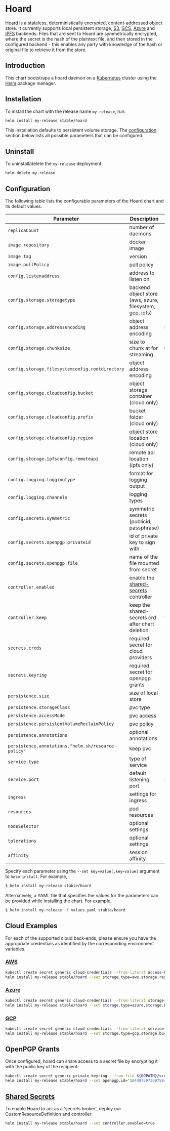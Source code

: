 # Hoard

[Hoard](https://github.com/monax/hoard) is a stateless, deterministically encrypted, content-addressed object store. It currently supports local persistent storage, [S3](https://aws.amazon.com/s3/), [GCS](https://cloud.google.com/storage/), [Azure](https://azure.microsoft.com/en-gb/services/storage/) and [IPFS](https://ipfs.io) backends. Files that are sent to Hoard are symmetrically encrypted, where the secret is the hash of the plaintext file, and then stored in the configured backend - this enables any party with knowledge of the hash or original file to retrieve it from the store.

## Introduction

This chart bootstraps a hoard daemon on a [Kubernetes](http://kubernetes.io) cluster using the [Helm](https://helm.sh) package manager.

## Installation

To install the chart with the release name `my-release`, run:

```bash
helm install my-release stable/hoard
```

This installation defaults to persistent volume storage. The [configuration](#configuration) section below lists all possible parameters that can be configured.

## Uninstall

To uninstall/delete the `my-release` deployment:

```bash
helm delete my-release
```

## Configuration

The following table lists the configurable parameters of the Hoard chart and its default values.

| Parameter | Description | Default |
| --------- | ----------- | ------- |
| `replicaCount` | number of daemons | `1` |
| `image.repository` | docker image | `"quay.io/monax/hoard"` |
| `image.tag` | version | `"6.0.0"` |
| `image.pullPolicy` | pull policy | `"IfNotPresent"` |
| `config.listenaddress` | address to listen on | `tcp://:53431` |
| `config.storage.storagetype` | backend object store (aws, azure, filesystem, gcp, ipfs) | `filesystem` |
| `config.storage.addressencoding` | object address encoding | `base64` |
| `config.storage.chunksize` | size to chunk at for streaming | `65536` |
| `config.storage.filesystemconfig.rootdirectory` | object address encoding | `"/data"` |
| `config.storage.cloudconfig.bucket` | object storage container (cloud only) | `""` |
| `config.storage.cloudconfig.prefix` | bucket folder (cloud only) | `""` |
| `config.storage.cloudconfig.region` | object store location (cloud only) | `""` |
| `config.storage.ipfsconfig.remoteapi` | remote api location (ipfs only) | `""` |
| `config.logging.loggingtype` | format for logging output | `"json"` |
| `config.logging.channels` | logging types | `[]` |
| `config.secrets.symmetric` | symmetric secrets (publicid, passphrase) | `[]` |
| `config.secrets.openpgp.privateid` | id of private key to sign with | `""` |
| `config.secrets.openpgp.file` | name of the file mounted from secret | `"/secrets/keyring"` |
| `controller.enabled` | enable the [shared-secrets](https://github.com/monax/shared-secrets) controller | `false` |
| `controller.keep` | keep the shared-secrets crd after chart deletion | `true` |
| `secrets.creds` | required secret for cloud providers | `"cloud-credentials"` |
| `secrets.keyring` | required secret for openpgp grants | `"private-keyring"` |
| `persistence.size` | size of local store | `"10Gi"` |
| `persistence.storageClass` | pvc type | `"standard"` |
| `persistence.accessMode` | pvc access | `"ReadWriteOnce"` |
| `persistence.persistentVolumeReclaimPolicy` | pvc policy | `"Retain"` |
| `persistence.annotations` | optional annotations | `{}` |
| `persistence.annotations."helm.sh/resource-policy"` | keep pvc | `keep` |
| `service.type` | type of service | `"ClusterIP"` |
| `service.port` | default listening port | `53431` |
| `ingress` | settings for ingress | `{}` |
| `resources` | pod resources | `{}` |
| `nodeSelector` | optional settings | `{}` |
| `tolerations` | optional settings | `[]` |
| `affinity` | session affinity | `{}` |

Specify each parameter using the `--set key=value[,key=value]` argument to `helm install`. For example,

```bash
$ helm install my-release stable/hoard
```

Alternatively, a YAML file that specifies the values for the parameters can be provided while installing the chart. For example,

```bash
$ helm install my-release -f values.yaml stable/hoard
```

## Cloud Examples

For each of the supported cloud back-ends, please ensure you have the appropriate credentials as identified by the corresponding environment variables.

### [AWS](https://docs.aws.amazon.com/general/latest/gr/aws-security-credentials.html)

```bash
kubectl create secret generic cloud-credentials --from-literal access-key-id=${AWS_ACCESS_KEY_ID} --from-literal secret-access-key=${AWS_SECRET_ACCESS_KEY}
helm install my-release stable/hoard --set storage.type=aws,storage.region="eu-central-1",storage.bucket="my-bucket",storage.prefix="folder",storage.secret="cloud-credentials"
```

### [Azure](https://docs.microsoft.com/en-us/azure/storage/common/storage-account-manage)

```bash
kubectl create secret generic cloud-credentials --from-literal storage-account-name=${AZURE_STORAGE_ACCOUNT_NAME} --from-literal storage-account-key=${AZURE_STORAGE_ACCOUNT_KEY}
helm install my-release stable/hoard --set storage.type=azure,storage.bucket="my-bucket",storage.prefix="folder",storage.secret="cloud-credentials"
```

### [GCP](https://cloud.google.com/iam/docs/creating-managing-service-account-keys)

```bash
kubectl create secret generic cloud-credentials --from-literal service-key=${GCLOUD_SERVICE_KEY}
helm install my-release stable/hoard --set storage.type=gcp,storage.bucket="my-bucket",storage.prefix="folder",storage.secret="cloud-credentials"
```

## OpenPGP Grants

Once configured, hoard can share access to a secret file by encrypting it with the public key of the recipient:

```bash
kubectl create secret generic private-keyring --from-file ${GOPATH}/src/github.com/monax/hoard/grant/private.key.asc
helm install my-release stable/hoard --set openpgp.id="10449759736975846181",openpgp.secret=private-keyring
```

## [Shared Secrets](https://github.com/monax/shared-secrets)

To enable Hoard to act as a 'secrets broker', deploy our CustomResourceDefinition and controller:

```bash
helm install my-release stable/hoard --set controller.enabled=true
```
